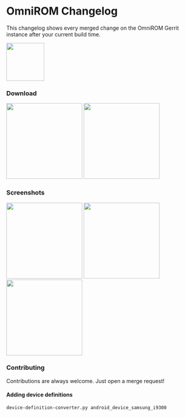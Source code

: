 # OmniROM Changelog

This changelog shows every merged change on the OmniROM Gerrit instance after your current build time.

<img src='https://gitlab.com/ByteHamster/changelog/raw/master/app/src/main/play/en-US/listing/icon/icon.png' width='100'/>

### Download 

<a href='https://play.google.com/store/apps/details?id=com.bytehamster.changelog&pcampaignid=MKT-Other-global-all-co-prtnr-py-PartBadge-Mar2515-1'><img src='https://play.google.com/intl/en_us/badges/images/generic/en_badge_web_generic.png' width='200'/></a>
<a href='https://f-droid.org/packages/com.bytehamster.changelog/'><img src='https://gitlab.com/fdroid/artwork/raw/master/badge/get-it-on.png' width='200'/></a>

### Screenshots

<img src='https://gitlab.com/ByteHamster/changelog/raw/master/app/src/main/play/en-US/listing/phoneScreenshots/00.png' width='200'/>
<img src='https://gitlab.com/ByteHamster/changelog/raw/master/app/src/main/play/en-US/listing/phoneScreenshots/01.png' width='200'/>
<img src='https://gitlab.com/ByteHamster/changelog/raw/master/app/src/main/play/en-US/listing/phoneScreenshots/02.png' width='200'/>

### Contributing

Contributions are always welcome. Just open a merge request!

#### Adding device definitions

    device-definition-converter.py android_device_samsung_i9300
